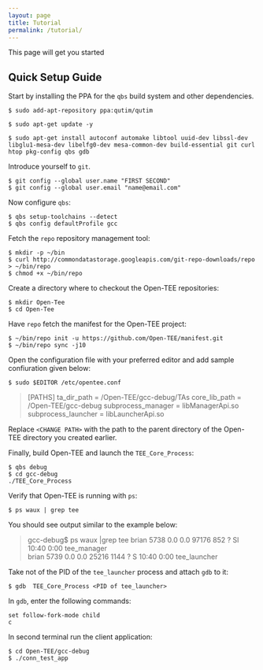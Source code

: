 ```yaml
---
layout: page
title: Tutorial
permalink: /tutorial/
---
```


This page will get you started

## Quick Setup Guide

Start by installing the PPA for the `qbs` build system and other dependencies.

    $ sudo add-apt-repository ppa:qutim/qutim

    $ sudo apt-get update -y

    $ sudo apt-get install autoconf automake libtool uuid-dev libssl-dev libglu1-mesa-dev libelfg0-dev mesa-common-dev build-essential git curl htop pkg-config qbs gdb


Introduce yourself to `git`. 

    $ git config --global user.name "FIRST SECOND"
    $ git config --global user.email "name@email.com"


Now configure `qbs`:

    $ qbs setup-toolchains --detect
    $ qbs config defaultProfile gcc


Fetch the `repo` repository management tool:

	$ mkdir -p ~/bin
    $ curl http://commondatastorage.googleapis.com/git-repo-downloads/repo > ~/bin/repo
    $ chmod +x ~/bin/repo


Create a directory where to checkout the Open-TEE repositories:

    $ mkdir Open-Tee
    $ cd Open-Tee

Have `repo` fetch the manifest for the Open-TEE project:

    $ ~/bin/repo init -u https://github.com/Open-TEE/manifest.git
    $ ~/bin/repo sync -j10

Open the configuration file with your preferred editor and add sample confiuration given below:

    $ sudo $EDITOR /etc/opentee.conf

> [PATHS]
> ta_dir_path = <CHANGE PATH>/Open-TEE/gcc-debug/TAs
> core_lib_path = <CHANGE PATH>/Open-TEE/gcc-debug
> subprocess_manager = libManagerApi.so
> subprocess_launcher = libLauncherApi.so

Replace `<CHANGE PATH>` with the path to the parent directory of the Open-TEE directory you created earlier.

Finally, build Open-TEE and launch the `TEE_Core_Process`:

    $ qbs debug
    $ cd gcc-debug
    ./TEE_Core_Process

Verify that Open-TEE is running with `ps`:  

    $ ps waux | grep tee

You should see output similar to the example below:

> gcc-debug$ ps waux |grep tee
> brian     5738  0.0  0.0  97176   852 ?        Sl   10:40   0:00 tee_manager       
> brian     5739  0.0  0.0  25216  1144 ?        S    10:40   0:00 tee_launcher 

Take not of the PID of the `tee_launcher` process and attach `gdb` to it:

    $ gdb  TEE_Core_Process <PID of tee_launcher>

In `gdb`, enter the following commands: 

    set follow-fork-mode child
    c

In second terminal run the client application:

	$ cd Open-TEE/gcc-debug
    $ ./conn_test_app

